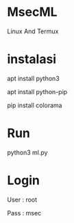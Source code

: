 # MsecML
Linux And Termux

# instalasi
apt install python3 

apt install python-pip

pip install colorama

# Run
python3 ml.py

# Login
User : root

Pass : msec
